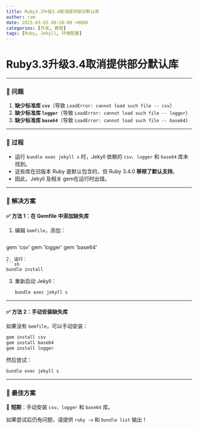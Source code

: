 ```yaml
---
title: Ruby3.3升级3.4取消提供部分默认库
author: ram
date: 2025-03-03 00:28:00 +0800
categories: [开发, 教程]
tags: [Ruby, Jekyll, 环境配置]
---
```


# Ruby3.3升级3.4取消提供部分默认库

---

### **📌 问题**
1. **缺少标准库 `csv`**（导致 `LoadError: cannot load such file -- csv`）
2. **缺少标准库 `logger`**（导致 `LoadError: cannot load such file -- logger`）
3. **缺少标准库 `base64`**（导致 `LoadError: cannot load such file -- base64`）
   

---

### **🔄 过程**
- 运行 `bundle exec jekyll s` 时，Jekyll 依赖的 `csv`、`logger` 和 `base64` 库未找到。
- 这些库在旧版本 Ruby 是默认包含的，但 Ruby 3.4.0 **移除了默认支持**。
- 因此，Jekyll 及相关 gem在运行时出错。

---

### **🔧 解决方案**
#### ✅ **方法 1：在 Gemfile 中添加缺失库**
1. 编辑 `Gemfile`，添加：
   ```ruby
  gem 'csv'
  gem 'logger'
  gem 'base64'
   ```
2. 运行：
   ```sh
   bundle install
   ```
3. 重新启动 Jekyll：
   ```sh
   bundle exec jekyll s
   ```

---

#### ✅ **方法 2：手动安装缺失库**
如果没有 `Gemfile`，可以手动安装：
```sh
gem install csv
gem install base64
gem install logger
```
然后尝试：
```sh
bundle exec jekyll s
```

---

### **🎯 最佳方案**
🔹 **短期**：手动安装 `csv`、`logger` 和 `base64` 库。

如果尝试后仍有问题，请提供 `ruby -v` 和 `bundle list` 输出！
